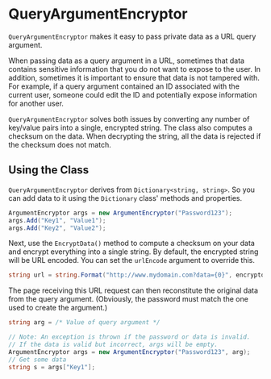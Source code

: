 # QueryArgumentEncryptor

`QueryArgumentEncryptor` makes it easy to pass private data as a URL query argument.

When passing data as a query argument in a URL, sometimes that data contains sensitive information that you do not want to expose to the user. In addition, sometimes it is important to ensure that data is not tampered with. For example, if a query argument contained an ID associated with the current user, someone could edit the ID and potentially expose information for another user.

`QueryArgumentEncryptor` solves both issues by converting any number of key/value pairs into a single, encrypted string. The class also computes a checksum on the data. When decrypting the string, all the data is rejected if the checksum does not match.

## Using the Class

`QueryArgumentEncryptor` derives from `Dictionary<string, string>`. So you can add data to it using the `Dictionary` class' methods and properties.

```cs
ArgumentEncryptor args = new ArgumentEncryptor("Password123");
args.Add("Key1", "Value1");
args.Add("Key2", "Value2");
```

Next, use the `EncryptData()` method to compute a checksum on your data and encrypt everything into a single string. By default, the encrypted string will be URL encoded. You can set the `urlEncode` argument to override this.

```cs
string url = string.Format("http://www.mydomain.com?data={0}", encryptor.EncryptData());
```

The page receiving this URL request can then reconstitute the original data from the query argument. (Obviously, the password must match the one used to create the argument.)

```cs
string arg = /* Value of query argument */

// Note: An exception is thrown if the password or data is invalid.
// If the data is valid but incorrect, args will be empty.
ArgumentEncryptor args = new ArgumentEncryptor("Password123", arg);
// Get some data
string s = args["Key1"];
```
